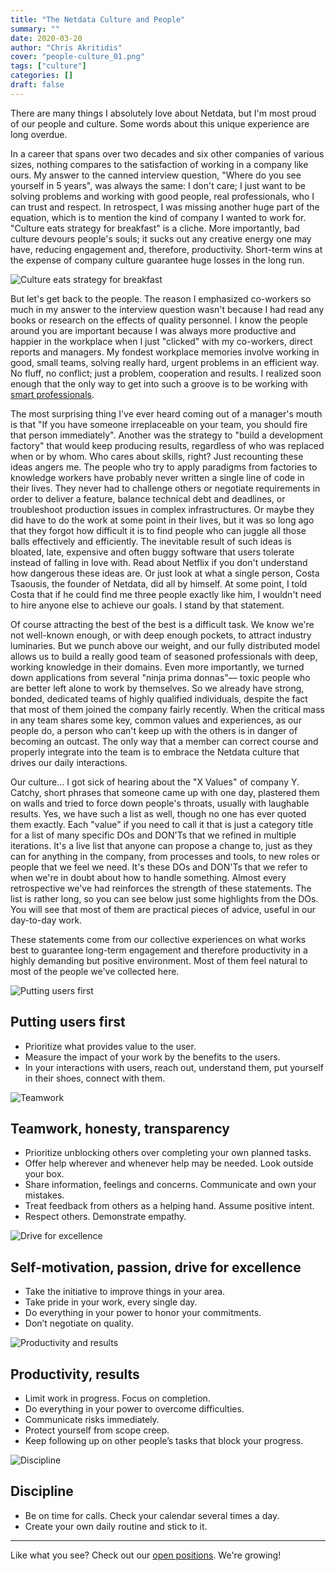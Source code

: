```yaml
---
title: "The Netdata Culture and People"
summary: ""
date: 2020-03-20
author: "Chris Akritidis" 
cover: "people-culture_01.png"
tags: ["culture"] 
categories: [] 
draft: false
---
```


There are many things I absolutely love about Netdata, but I'm most proud of our people and culture. Some words about this unique experience are long overdue.

In a career that spans over two decades and six other companies of various sizes, nothing compares to the satisfaction of working in a company like ours. My answer to the canned interview question, "Where do you see yourself in 5 years", was always the same: I don't care; I just want to be solving problems and working with good people, real professionals, who I can trust and respect. In retrospect, I was missing another huge part of the equation, which is to mention the kind of company I wanted to work for. "Culture eats strategy for breakfast" is a cliche. More importantly, bad culture devours people's souls; it sucks out any creative energy one may have, reducing engagement and, therefore, productivity. Short-term wins at the expense of company culture guarantee huge losses in the long run.

<!--more-->

![Culture eats strategy for breakfast](/img/people-culture_02.png)

But let's get back to the people. The reason I emphasized co-workers so much in my answer to the interview question wasn't because I had read any books or research on the effects of quality personnel. I know the people around you are important because I was always more productive and happier in the workplace when I just "clicked" with my co-workers, direct reports and managers. My fondest workplace memories involve working in good, small teams, solving really hard, urgent problems in an efficient way. No fluff, no conflict; just a problem, cooperation and results. I realized soon enough that the only way to get into such a groove is to be working with [smart professionals](https://netdata.cloud/about/).

The most surprising thing I've ever heard coming out of a manager's mouth is that "If you have someone irreplaceable on your team, you should fire that person immediately". Another was the strategy to "build a development factory" that would keep producing results, regardless of who was replaced when or by whom. Who cares about skills, right? Just recounting these ideas angers me. The people who try to apply paradigms from factories to knowledge workers have probably never written a single line of code in their lives. They never had to challenge others or negotiate requirements in order to deliver a feature, balance technical debt and deadlines, or troubleshoot production issues in complex infrastructures. Or maybe they did have to do the work at some point in their lives, but it was so long ago that they forgot how difficult it is to find people who can juggle all those balls effectively and efficiently. The inevitable result of such ideas is bloated, late, expensive and often buggy software that users tolerate instead of falling in love with. Read about Netflix if you don't understand how dangerous these ideas are. Or just look at what a single person, Costa Tsaousis, the founder of Netdata, did all by himself. At some point, I told Costa that if he could find me three people exactly like him, I wouldn't need to hire anyone else to achieve our goals. I stand by that statement. 

Of course attracting the best of the best is a difficult task. We know we're not well-known enough, or with deep enough pockets, to attract industry luminaries. But we punch above our weight, and our fully distributed model allows us to build a really good team of seasoned professionals with deep, working knowledge in their domains. Even more importantly, we turned down applications from several "ninja prima donnas"–– toxic people who are better left alone to work by themselves. So we already have strong, bonded, dedicated teams of highly qualified individuals, despite the fact that most of them joined the company fairly recently. When the critical mass in any team shares some key, common values and experiences, as our people do, a person who can't keep up with the others is in danger of becoming an outcast. The only way that a member can correct course and properly integrate into the team is to embrace the Netdata culture that drives our daily interactions.

Our culture... I got sick of hearing about the "X Values" of company Y. Catchy, short phrases that someone came up with one day, plastered them on walls and tried to force down people's throats, usually with laughable results. Yes, we have such a list as well, though no one has ever quoted them exactly. Each "value" if you need to call it that is just a category title for a list of many specific DOs and DON'Ts that we refined in multiple iterations. It's a live list that anyone can propose a change to, just as they can for anything in the company, from processes and tools, to new roles or people that we feel we need. It's these DOs and DON'Ts that we refer to when we're in doubt about how to handle something. Almost every retrospective we've had reinforces the strength of these statements. The list is rather long, so you can see below just  some highlights from the DOs. You will see that most of them are practical pieces of advice, useful in our day-to-day work.

These statements come from our collective experiences on what works best to guarantee long-term engagement and therefore productivity in a highly demanding but positive environment. Most of them feel natural to most of the people we've collected here.

![Putting users first](/img/people-culture_03.png)


## Putting users first

- Prioritize what provides value to the user.
- Measure the impact of your work by the benefits to the users.
- In your interactions with users, reach out, understand them, put yourself in their shoes, connect with them.

![Teamwork](/img/people-culture_04.png)

## Teamwork, honesty, transparency

- Prioritize unblocking others over completing your own planned tasks.
- Offer help wherever and whenever help may be needed. Look outside your box.
- Share information, feelings and concerns. Communicate and own your mistakes.
- Treat feedback from others as a helping hand. Assume positive intent.
- Respect others. Demonstrate empathy.

![Drive for excellence](/img/people-culture_05.png)

## Self-motivation, passion, drive for excellence

- Take the initiative to improve things in your area.
- Take pride in your work, every single day.
- Do everything in your power to honor your commitments.
- Don’t negotiate on quality.

![Productivity and results](/img/people-culture_06.png)

## Productivity, results

- Limit work in progress. Focus on completion.
- Do everything in your power to overcome difficulties.
- Communicate risks immediately.
- Protect yourself from scope creep.
- Keep following up on other people’s tasks that block your progress.

![Discipline](/img/people-culture_07.png)

## Discipline

- Be on time for calls. Check your calendar several times a day.
- Create your own daily routine and stick to it.

---
Like what you see? Check out our [open positions](https://careers.netdata.cloud). We're growing!
